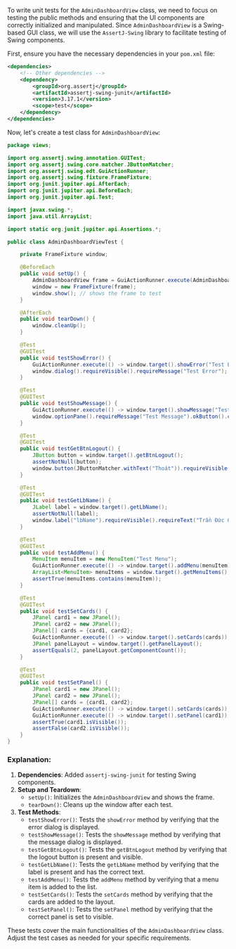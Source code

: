 To write unit tests for the `AdminDashboardView` class, we need to focus on testing the public methods and ensuring that the UI components are correctly initialized and manipulated. Since `AdminDashboardView` is a Swing-based GUI class, we will use the `AssertJ-Swing` library to facilitate testing of Swing components.

First, ensure you have the necessary dependencies in your `pom.xml` file:

```xml
<dependencies>
    <!-- Other dependencies -->
    <dependency>
        <groupId>org.assertj</groupId>
        <artifactId>assertj-swing-junit</artifactId>
        <version>3.17.1</version>
        <scope>test</scope>
    </dependency>
</dependencies>
```

Now, let's create a test class for `AdminDashboardView`:

```java
package views;

import org.assertj.swing.annotation.GUITest;
import org.assertj.swing.core.matcher.JButtonMatcher;
import org.assertj.swing.edt.GuiActionRunner;
import org.assertj.swing.fixture.FrameFixture;
import org.junit.jupiter.api.AfterEach;
import org.junit.jupiter.api.BeforeEach;
import org.junit.jupiter.api.Test;

import javax.swing.*;
import java.util.ArrayList;

import static org.junit.jupiter.api.Assertions.*;

public class AdminDashboardViewTest {

    private FrameFixture window;

    @BeforeEach
    public void setUp() {
        AdminDashboardView frame = GuiActionRunner.execute(AdminDashboardView::new);
        window = new FrameFixture(frame);
        window.show(); // shows the frame to test
    }

    @AfterEach
    public void tearDown() {
        window.cleanUp();
    }

    @Test
    @GUITest
    public void testShowError() {
        GuiActionRunner.execute(() -> window.target().showError("Test Error"));
        window.dialog().requireVisible().requireMessage("Test Error");
    }

    @Test
    @GUITest
    public void testShowMessage() {
        GuiActionRunner.execute(() -> window.target().showMessage("Test Message"));
        window.optionPane().requireMessage("Test Message").okButton().click();
    }

    @Test
    @GUITest
    public void testGetBtnLogout() {
        JButton button = window.target().getBtnLogout();
        assertNotNull(button);
        window.button(JButtonMatcher.withText("Thoát")).requireVisible();
    }

    @Test
    @GUITest
    public void testGetLbName() {
        JLabel label = window.target().getLbName();
        assertNotNull(label);
        window.label("lbName").requireVisible().requireText("Trần Đức Cường");
    }

    @Test
    @GUITest
    public void testAddMenu() {
        MenuItem menuItem = new MenuItem("Test Menu");
        GuiActionRunner.execute(() -> window.target().addMenu(menuItem));
        ArrayList<MenuItem> menuItems = window.target().getMenuItems();
        assertTrue(menuItems.contains(menuItem));
    }

    @Test
    @GUITest
    public void testSetCards() {
        JPanel card1 = new JPanel();
        JPanel card2 = new JPanel();
        JPanel[] cards = {card1, card2};
        GuiActionRunner.execute(() -> window.target().setCards(cards));
        JPanel panelLayout = window.target().getPanelLayout();
        assertEquals(2, panelLayout.getComponentCount());
    }

    @Test
    @GUITest
    public void testSetPanel() {
        JPanel card1 = new JPanel();
        JPanel card2 = new JPanel();
        JPanel[] cards = {card1, card2};
        GuiActionRunner.execute(() -> window.target().setCards(cards));
        GuiActionRunner.execute(() -> window.target().setPanel(card1));
        assertTrue(card1.isVisible());
        assertFalse(card2.isVisible());
    }
}
```

### Explanation:

1. **Dependencies**: Added `assertj-swing-junit` for testing Swing components.
2. **Setup and Teardown**:
    - `setUp()`: Initializes the `AdminDashboardView` and shows the frame.
    - `tearDown()`: Cleans up the window after each test.
3. **Test Methods**:
    - `testShowError()`: Tests the `showError` method by verifying that the error dialog is displayed.
    - `testShowMessage()`: Tests the `showMessage` method by verifying that the message dialog is displayed.
    - `testGetBtnLogout()`: Tests the `getBtnLogout` method by verifying that the logout button is present and visible.
    - `testGetLbName()`: Tests the `getLbName` method by verifying that the label is present and has the correct text.
    - `testAddMenu()`: Tests the `addMenu` method by verifying that a menu item is added to the list.
    - `testSetCards()`: Tests the `setCards` method by verifying that the cards are added to the layout.
    - `testSetPanel()`: Tests the `setPanel` method by verifying that the correct panel is set to visible.

These tests cover the main functionalities of the `AdminDashboardView` class. Adjust the test cases as needed for your specific requirements.